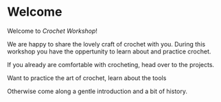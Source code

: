 # Welcome
Welcome to _Crochet Workshop_!

We are happy to share the lovely craft of crochet with you. During this workshop
you have the oppertunity to learn about and practice crochet.

If you already are comfortable with crocheting, head over to the projects.

Want to practice the art of crochet, learn about the tools

Otherwise come along a gentle introduction and a bit of history.

